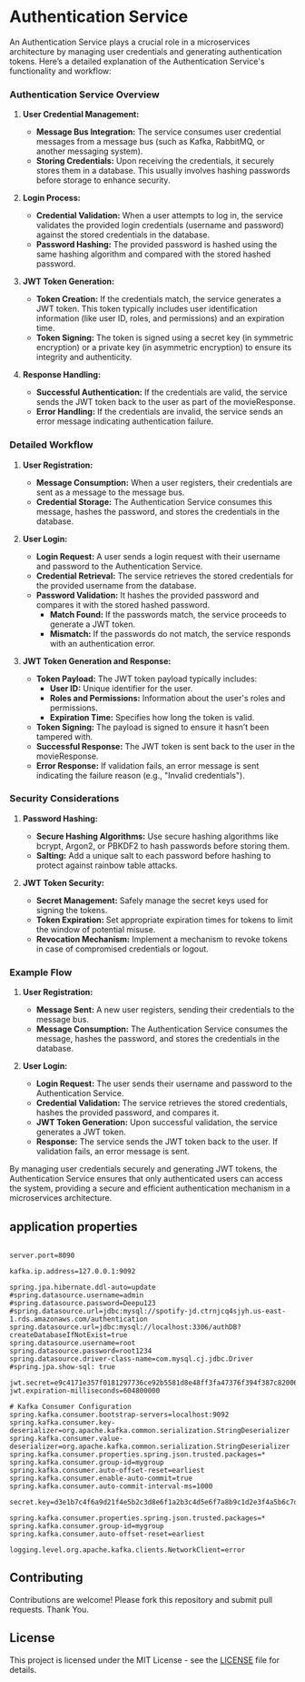 # Authentication Service

An Authentication Service plays a crucial role in a microservices architecture by managing user credentials and generating authentication tokens. Here’s a detailed explanation of the Authentication Service's functionality and workflow:

### Authentication Service Overview

1. **User Credential Management:**

   - **Message Bus Integration:** The service consumes user credential messages from a message bus (such as Kafka, RabbitMQ, or another messaging system).
   - **Storing Credentials:** Upon receiving the credentials, it securely stores them in a database. This usually involves hashing passwords before storage to enhance security.

2. **Login Process:**

   - **Credential Validation:** When a user attempts to log in, the service validates the provided login credentials (username and password) against the stored credentials in the database.
   - **Password Hashing:** The provided password is hashed using the same hashing algorithm and compared with the stored hashed password.

3. **JWT Token Generation:**

   - **Token Creation:** If the credentials match, the service generates a JWT token. This token typically includes user identification information (like user ID, roles, and permissions) and an expiration time.
   - **Token Signing:** The token is signed using a secret key (in symmetric encryption) or a private key (in asymmetric encryption) to ensure its integrity and authenticity.

4. **Response Handling:**
   - **Successful Authentication:** If the credentials are valid, the service sends the JWT token back to the user as part of the movieResponse.
   - **Error Handling:** If the credentials are invalid, the service sends an error message indicating authentication failure.

### Detailed Workflow

1. **User Registration:**

   - **Message Consumption:** When a user registers, their credentials are sent as a message to the message bus.
   - **Credential Storage:** The Authentication Service consumes this message, hashes the password, and stores the credentials in the database.

2. **User Login:**

   - **Login Request:** A user sends a login request with their username and password to the Authentication Service.
   - **Credential Retrieval:** The service retrieves the stored credentials for the provided username from the database.
   - **Password Validation:** It hashes the provided password and compares it with the stored hashed password.
     - **Match Found:** If the passwords match, the service proceeds to generate a JWT token.
     - **Mismatch:** If the passwords do not match, the service responds with an authentication error.

3. **JWT Token Generation and Response:**
   - **Token Payload:** The JWT token payload typically includes:
     - **User ID:** Unique identifier for the user.
     - **Roles and Permissions:** Information about the user's roles and permissions.
     - **Expiration Time:** Specifies how long the token is valid.
   - **Token Signing:** The payload is signed to ensure it hasn’t been tampered with.
   - **Successful Response:** The JWT token is sent back to the user in the movieResponse.
   - **Error Response:** If validation fails, an error message is sent indicating the failure reason (e.g., "Invalid credentials").

### Security Considerations

1. **Password Hashing:**

   - **Secure Hashing Algorithms:** Use secure hashing algorithms like bcrypt, Argon2, or PBKDF2 to hash passwords before storing them.
   - **Salting:** Add a unique salt to each password before hashing to protect against rainbow table attacks.

2. **JWT Token Security:**
   - **Secret Management:** Safely manage the secret keys used for signing the tokens.
   - **Token Expiration:** Set appropriate expiration times for tokens to limit the window of potential misuse.
   - **Revocation Mechanism:** Implement a mechanism to revoke tokens in case of compromised credentials or logout.

### Example Flow

1. **User Registration:**

   - **Message Sent:** A new user registers, sending their credentials to the message bus.
   - **Message Consumption:** The Authentication Service consumes the message, hashes the password, and stores the credentials in the database.

2. **User Login:**
   - **Login Request:** The user sends their username and password to the Authentication Service.
   - **Credential Validation:** The service retrieves the stored credentials, hashes the provided password, and compares it.
   - **JWT Token Generation:** Upon successful validation, the service generates a JWT token.
   - **Response:** The service sends the JWT token back to the user. If validation fails, an error message is sent.

By managing user credentials securely and generating JWT tokens, the Authentication Service ensures that only authenticated users can access the system, providing a secure and efficient authentication mechanism in a microservices architecture.

## application properties

```properties

server.port=8090

kafka.ip.address=127.0.0.1:9092

spring.jpa.hibernate.ddl-auto=update
#spring.datasource.username=admin
#spring.datasource.password=Deepu123
#spring.datasource.url=jdbc:mysql://spotify-jd.ctrnjcq4sjyh.us-east-1.rds.amazonaws.com/authentication
spring.datasource.url=jdbc:mysql://localhost:3306/authDB?createDatabaseIfNotExist=true
spring.datasource.username=root
spring.datasource.password=root1234
spring.datasource.driver-class-name=com.mysql.cj.jdbc.Driver
#spring.jpa.show-sql: true

jwt.secret=e9c4171e357f0181297736ce92b5581d8e48ff3fa47376f394f387c820060dd8
jwt.expiration-milliseconds=604800000

# Kafka Consumer Configuration
spring.kafka.consumer.bootstrap-servers=localhost:9092
spring.kafka.consumer.key-deserializer=org.apache.kafka.common.serialization.StringDeserializer
spring.kafka.consumer.value-deserializer=org.apache.kafka.common.serialization.StringDeserializer
spring.kafka.consumer.properties.spring.json.trusted.packages=*
spring.kafka.consumer.group-id=mygroup
spring.kafka.consumer.auto-offset-reset=earliest
spring.kafka.consumer.enable-auto-commit=true
spring.kafka.consumer.auto-commit-interval-ms=1000

secret.key=d3e1b7c4f6a9d21f4e5b2c3d8e6f1a2b3c4d5e6f7a8b9c1d2e3f4a5b6c7d8e9f0

spring.kafka.consumer.properties.spring.json.trusted.packages=*
spring.kafka.consumer.group-id=mygroup
spring.kafka.consumer.auto-offset-reset=earliest

logging.level.org.apache.kafka.clients.NetworkClient=error
```

## Contributing

Contributions are welcome! Please fork this repository and submit pull requests. Thank You.

## License

This project is licensed under the MIT License - see the [LICENSE](../../LICENSE.md) file for details.
